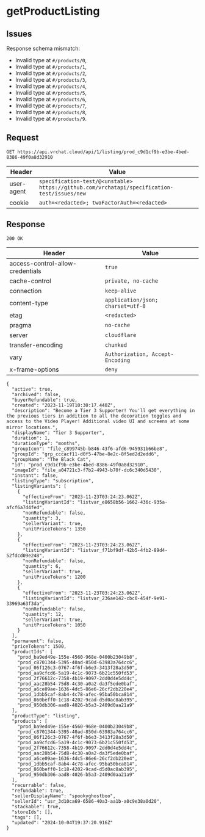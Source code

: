 # getProductListing

## Issues
Response schema mismatch:
* Invalid type at ``#/products/0``,
* Invalid type at ``#/products/1``,
* Invalid type at ``#/products/2``,
* Invalid type at ``#/products/3``,
* Invalid type at ``#/products/4``,
* Invalid type at ``#/products/5``,
* Invalid type at ``#/products/6``,
* Invalid type at ``#/products/7``,
* Invalid type at ``#/products/8``,
* Invalid type at ``#/products/9``.
## Request
`GET https://api.vrchat.cloud/api/1/listing/prod_c9d1cf9b-e3be-4bed-8386-49f0a8d32910`

| Header | Value |
| ------ | ----- |
| user-agent | `specification-test/@<unstable> https://github.com/vrchatapi/specification-test/issues/new` |
| cookie | `auth=<redacted>; twoFactorAuth=<redacted>` |


## Response
`200 OK`

| Header | Value |
| ------ | ----- |
| access-control-allow-credentials | `true` |
| cache-control | `private, no-cache` |
| connection | `keep-alive` |
| content-type | `application/json; charset=utf-8` |
| etag | `<redacted>` |
| pragma | `no-cache` |
| server | `cloudflare` |
| transfer-encoding | `chunked` |
| vary | `Authorization, Accept-Encoding` |
| x-frame-options | `deny` |

```jsonc
{
  "active": true,
  "archived": false,
  "buyerRefundable": true,
  "created": "2023-11-19T10:30:17.440Z",
  "description": "Become a Tier 3 Supporterǃ You'll get everything in the previous tiers in addition to all the decoration toggles and access to the Video Playerǃ Additional video UI and screens at some mirror locations․",
  "displayName": "Tier 3 Supporter",
  "duration": 1,
  "durationType": "months",
  "groupIcon": "file_c899745b-b846-43f6-afd6-945931b66be8",
  "groupId": "grp_cccacf11-d0f5-47be-8e2c-8f5ed2d2edd6",
  "groupName": "The Black Cat",
  "id": "prod_c9d1cf9b-e3be-4bed-8386-49f0a8d32910",
  "imageId": "file_a04721c3-f7b2-4943-b70f-dc6c340d5430",
  "instant": false,
  "listingType": "subscription",
  "listingVariants": [
    {
      "effectiveFrom": "2023-11-23T03:24:23.062Z",
      "listingVariantId": "listvar_e8658b56-1662-436c-935a-afcf6a7d4fed",
      "nonRefundable": false,
      "quantity": 3,
      "sellerVariant": true,
      "unitPriceTokens": 1350
    },
    {
      "effectiveFrom": "2023-11-23T03:24:23.062Z",
      "listingVariantId": "listvar_f71bf9df-42b5-4fb2-89d4-52fdcd09e248",
      "nonRefundable": false,
      "quantity": 6,
      "sellerVariant": true,
      "unitPriceTokens": 1200
    },
    {
      "effectiveFrom": "2023-11-23T03:24:23.062Z",
      "listingVariantId": "listvar_236ae142-cbc0-454f-9e91-33969a63f3da",
      "nonRefundable": false,
      "quantity": 12,
      "sellerVariant": true,
      "unitPriceTokens": 1050
    }
  ],
  "permanent": false,
  "priceTokens": 1500,
  "productIds": [
    "prod_ba9ed49e-155e-4560-968e-0400b23049b8",
    "prod_c8701344-5395-40ad-850d-63983a764cc6",
    "prod_06f126c3-0767-4f6f-b6e3-3413f28a3d50",
    "prod_aa9cfcd6-5a19-4c1c-9073-6b21c550fd53",
    "prod_2f76612c-7358-4b19-9097-2dd0d4e5dd4c",
    "prod_aac28b54-75d8-4c30-a0a2-da3f5ede0baf",
    "prod_a6ce09ae-1636-4dc5-86e6-26cf2db220e4",
    "prod_1dbb5caf-8ab4-4c78-afec-95ba50bca814",
    "prod_860beff0-1c18-4202-9cad-d5d0ac8ab395",
    "prod_950db306-aad8-4026-b5a3-2409d0aa21a9"
  ],
  "productType": "listing",
  "products": [
    "prod_ba9ed49e-155e-4560-968e-0400b23049b8",
    "prod_c8701344-5395-40ad-850d-63983a764cc6",
    "prod_06f126c3-0767-4f6f-b6e3-3413f28a3d50",
    "prod_aa9cfcd6-5a19-4c1c-9073-6b21c550fd53",
    "prod_2f76612c-7358-4b19-9097-2dd0d4e5dd4c",
    "prod_aac28b54-75d8-4c30-a0a2-da3f5ede0baf",
    "prod_a6ce09ae-1636-4dc5-86e6-26cf2db220e4",
    "prod_1dbb5caf-8ab4-4c78-afec-95ba50bca814",
    "prod_860beff0-1c18-4202-9cad-d5d0ac8ab395",
    "prod_950db306-aad8-4026-b5a3-2409d0aa21a9"
  ],
  "recurrable": false,
  "refundable": true,
  "sellerDisplayName": "spookyghostboo",
  "sellerId": "usr_3d10ca69-6586-40a3-aa1b-a0c9e38a0d20",
  "stackable": true,
  "storeIds": [],
  "tags": [],
  "updated": "2024-10-04T19:37:20.916Z"
}
```
